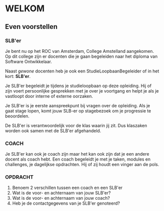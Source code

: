 # WELKOM

## Even voorstellen


### SLB'er
Je bent nu op het ROC van Amsterdam, College Amstelland aangekomen. Op dit college zijn er docenten die je gaan begeleiden naar het diploma van Software Ontwikkelaar.

Naast _gewone_ docenten heb je ook een StudieLoopbaanBegeleider of in het kort: __SLB'er__.

Je SLB'er begeleidt je tijdens je studieloopbaan op deze opleiding. Hij of zijn voert persoonlijke gesprekken met je over je voortgang en helpt je als je vastloopt door interne of externe oorzaken.

Je SLB'er is je eerste aanspreekpunt bij vragen over de opleiding. Als je gaat stage lopen,  komt jouw SLB-er op stagebezoek om je progressie te beoordelen.

De SLB'er is verantwoordelijk voor de klas waarin jij  zit. Dus klaszaken worden ook samen met de SLB'er afgehandeld. 

### COACH
Je SLB'er kan ook je coach zijn maar het kan ook zijn dat je een andere docent als coach hebt. Een coach begeleidt je met je taken, modules en challenges, je dagelijkse opdrachten. Hij of zij houdt een vinger aan de pols.

### OPDRACHT 
1. Benoem 2 verschillen tussen een coach en een SLB'er
2. Wat is de voor- en achternaam van jouw SLB'er?
3. Wat is de voor- en achternaam van jouw coach?
4. Heb je de contactgegevens van je SLB'er genoteerd?




